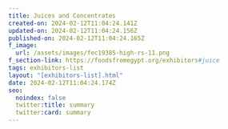```yaml
---
title: Juices and Concentrates
created-on: 2024-02-12T11:04:24.141Z
updated-on: 2024-02-12T11:04:24.156Z
published-on: 2024-02-12T11:04:24.165Z
f_image:
  url: /assets/images/fec19385-high-rs-11.png
f_section-link: https://foodsfromegypt.org/exhibitors#juice
tags: exhibitors-list
layout: "[exhibitors-list].html"
date: 2024-02-12T11:04:24.174Z
seo:
  noindex: false
  twitter:title: summary
  twitter:card: summary
---
```

